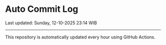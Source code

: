 # Auto Commit Log

Last updated: Sunday, 12-10-2025 23:14 WIB

---

This repository is automatically updated every hour using GitHub Actions.
